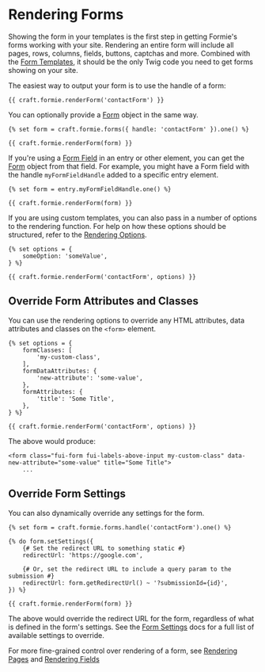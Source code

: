 # Rendering Forms
Showing the form in your templates is the first step in getting Formie's forms working with your site. Rendering an entire form will include all pages, rows, columns, fields, buttons, captchas and more. Combined with the [Form Templates](docs:feature-tour/form-templates), it should be the only Twig code you need to get forms showing on your site.

The easiest way to output your form is to use the handle of a form:

```twig
{{ craft.formie.renderForm('contactForm') }}
```

You can optionally provide a [Form](docs:developers/form) object in the same way.

```twig
{% set form = craft.formie.forms({ handle: 'contactForm' }).one() %}

{{ craft.formie.renderForm(form) }}
```

If you're using a [Form Field](docs:template-guides/selecting-forms) in an entry or other element, you can get the [Form](docs:developers/form) object from that field. For example, you might have a Form field with the handle `myFormFieldHandle` added to a specific entry element.

```twig
{% set form = entry.myFormFieldHandle.one() %}

{{ craft.formie.renderForm(form) }}
```

If you are using custom templates, you can also pass in a number of options to the rendering function. For help on how these options should be structured, refer to the [Rendering Options](docs:template-guides/rendering-options).

```twig
{% set options = {
    someOption: 'someValue',
} %}

{{ craft.formie.renderForm('contactForm', options) }}
```

## Override Form Attributes and Classes
You can use the rendering options to override any HTML attributes, data attributes and classes on the `<form>` element.

```twig
{% set options = {
    formClasses: [
        'my-custom-class',
    ],
    formDataAttributes: {
        'new-attribute': 'some-value',
    },
    formAttributes: {
        'title': 'Some Title',
    },
} %}

{{ craft.formie.renderForm('contactForm', options) }}
```

The above would produce:

```twig
<form class="fui-form fui-labels-above-input my-custom-class" data-new-attribute="some-value" title="Some Title">
    ...
```

## Override Form Settings
You can also dynamically override any settings for the form.

```twig
{% set form = craft.formie.forms.handle('contactForm').one() %}

{% do form.setSettings({
    {# Set the redirect URL to something static #}
    redirectUrl: 'https://google.com',

    {# Or, set the redirect URL to include a query param to the submission #}
    redirectUrl: form.getRedirectUrl() ~ '?submissionId={id}',
}) %}

{{ craft.formie.renderForm(form) }}
```

The above would override the redirect URL for the form, regardless of what is defined in the form's settings. See the [Form Settings](docs:developers/form) docs for a full list of available settings to override.

For more fine-grained control over rendering of a form, see [Rendering Pages](docs:template-guides/rendering-pages) and [Rendering Fields](docs:template-guides/rendering-fields)
